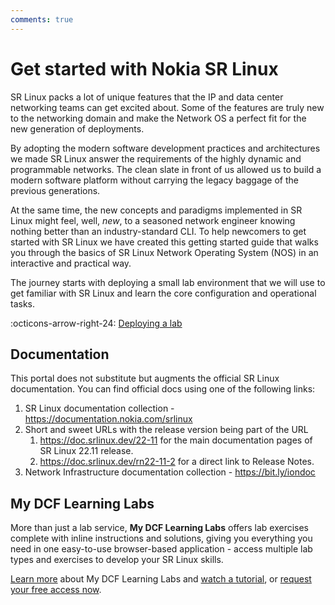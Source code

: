 ```yaml
---
comments: true
---
```


# Get started with Nokia SR Linux

SR Linux packs a lot of unique features that the IP and data center networking teams can get excited about. Some of the features are truly new to the networking domain and make the Network OS a perfect fit for the new generation of deployments.

By adopting the modern software development practices and architectures we made SR Linux answer the requirements of the highly dynamic and programmable networks. The clean slate in front of us allowed us to build a modern software platform without carrying the legacy baggage of the previous generations.

At the same time, the new concepts and paradigms implemented in SR Linux might feel, well, _new_, to a seasoned network engineer knowing nothing better than an industry-standard CLI. To help newcomers to get started with SR Linux we have created this getting started guide that walks you through the basics of SR Linux Network Operating System (NOS) in an interactive and practical way.

The journey starts with deploying a small lab environment that we will use to get familiar with SR Linux and learn the core configuration and operational tasks.

:octicons-arrow-right-24: [Deploying a lab](lab.md)

## Documentation

This portal does not substitute but augments the official SR Linux documentation. You can find official docs using one of the following links:

1. SR Linux documentation collection - https://documentation.nokia.com/srlinux
2. Short and sweet URLs with the release version being part of the URL
    1. https://doc.srlinux.dev/22-11 for the main documentation pages of SR Linux 22.11 release.
    2. https://doc.srlinux.dev/rn22-11-2 for a direct link to Release Notes.
3. Network Infrastructure documentation collection - https://bit.ly/iondoc

## My DCF Learning Labs

More than just a lab service, **My DCF Learning Labs** offers lab exercises complete with inline instructions and solutions, giving you everything you need in one easy-to-use browser-based application - access multiple lab types and exercises to develop your SR Linux skills.

[Learn more](https://www.nokia.com/networks/training/dcf/my-dcf-learning-labs/?utm_source=Learn+SR+Linux) about My DCF Learning Labs and [watch a tutorial](https://www.youtube.com/watch?v=ycDNLoYrdko), or [request your free access now](https://forms.office.com/e/x8d1P1rdNt).

[^1]: Centos 7.3+ has a 3.x kernel and won't be able to run SR Linux container images newer than v22.11.
[^2]: for example [gnmic](https://gnmic.openconfig.net)
[^3]: The labs referenced on this site are deployed with containerlab unless stated otherwise
[^4]: Prior to SR Linux v23.3 users had to mount a topology file for a container to start.
